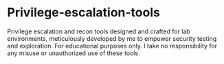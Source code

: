 # Privilege-escalation-tools
Privilege escalation and recon tools designed and crafted for lab environments, meticulously developed by me to empower security testing and exploration. For educational purposes only. I take no responsibility for any misuse or unauthorized use of these tools.
